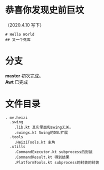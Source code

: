 # 恭喜你发现史前巨坟
（2020.4.10 写下）
```
# Hello World
## 又一个死库
```
# 分支
**master** 初次完成。    
**Awt**    已完成
# 文件目录 
```
. me.heizi
  .swing
    .lib.kt 其实里面和swing无关。
    .swingx.kt Swing的DSL扩展
  .tools
    .HeiziTools.kt 主角
  .utills
    .CommandExecutor.kt subprocess的封装
    .CommandResult.kt 得到结果
    .PlatformTools.kt subprocess的封装的封装
```
